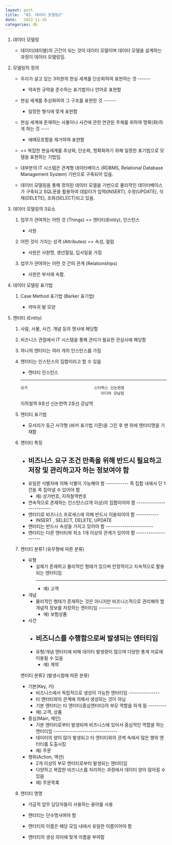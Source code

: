 ```yaml
---
layout: post
title:  "03. 데이터 모델링2"
date:   2022-11-16
categories: db
---
```

1. 데이터 모델링

    - 데이터(테이블)의 근간이 되는 것이 데이터 모델이며
      데이터 모델을 설계하는 과정이 데이터 모델링임.

2. 모델링의 정의


    - 우리가 살고 있는 3차원의 현실 세계를 단순화하여 표현하는 것
                                           ------
        - 약속한 규약을 준수하는 표기법이나 언어로 표현함
    - 현실 세계를 추상화하여 그 구조를 표현한 것
                  ------
        - 일정한 형식에 맞게 표현함 
    - 현실 세계에 존재하는 사물이나 사건에 관한 연관된 주제를 위하여 명확(화)하게 하는 것
                                                                     ----
        - 애매모호함을 제거하여 표현함


    - => 복잡한 현실세계를 추상화, 단순화, 명확화하기 위해
         일정한 표기법으로 모델을 표현하는 기법임.
    
    - 대부분의 IT 시스템은 관계형 데이터베이스 (RDBMS, Relational Database Management System)
      기반으로 구축되어 있음.

    - 데이터 모델링을 통해 정의된 데이터 모델을 기반으로
      물리적인 데이터베이스가 구축되고 SQL문을 활용하여
      데잍터가 입력(INSERT), 수정(UPDATE), 삭제(DELETE), 조회(SELECT)되고 있음.
    
3. 데이터 모델링의 3요소

    1) 업무가 관여하는 어떤 것 (Things) => 엔터티(Entity), 인스턴스

        - 사원

    2) 어떤 것이 가지는 성격 (Attributes)  => 속성, 컬럼

        - 사원은 사원명, 생년월일, 입사일을 가짐

    3) 업무가 관여하는 어떤 것 간의 관계 (Relationships)

        - 사원은 부서에 속함.

4. 데이터 모델링 표기법 

    1) Case Method 표기법 (Barker 표기법)

        - 까마귀 발 모양

5. 엔터티 (Entity)

    1) 사람, 사물, 사건, 개념 등의 명사에 해당함

    2) 비즈니스 관점에서 IT 시스템을 통해 관리가 필요한 관심사에 해당함

    3) 하나의 엔터티는 여러 개의 인스턴스를 가짐

    4) 엔터티는 인스턴스의 집합이라고 할 수 있음


        - 엔터티                                인스턴스
        -------------------------------------------------------
           상가                             스타벅스 신논현점
                                              이디야 강남점
         지하철역                             9호선 신논현역
                                              2호선 강남역

    5) 엔터티 표기법

        - 모서리가 둥근 사각형 (바커 표기법 기준)을 그린 후
          맨 위에 엔터티명을 기재함

    6) 엔터티 특징 


        - 비즈니스 요구 조건 만족을 위해 반드시 필요하고 
          저장 및 관리하고자 하는 정보여야 함
          --------------------------
        - 유일한 식별자에 의해 식별이 가능해야 함
                               -----------
          즉 집합 내에서 단 1건을 콕 집어낼 수 있어야 함
            - 예) 상가번호, 지하철역번호
        - 연속적으로 존재하는 인스턴스(2개 이상)의 집합이어야 함
                              -------------------------
        - 엔터티로 비즈니스 프로세스에 의해 반드시 이용되어야 함
                                            -----------
            - INSERT , SELECT, DELETE, UPDATE 
        - 엔터티는 반드시 속성을 가지고 있어야 함
                          -----------------------
        - 엔터티는 다른 엔터티와 최소 1개 이상의 관계가 있어야 함
                                 --------------------


    7) 엔터티 분류1 (유무형에 따른 분류)


        - 유형
            - 실체가 존재하고 물리적인 형태가 있으며 안정적이고 지속적으로 활용되는 엔터티임
              ----            ----
                - 예) 고객
        - 개념
            - 물리적인 형태가 존재하는 것은 아니지만
              비즈니스적으로 관리해야 할 개념적 정보를 저장하는 엔터티임
                                         -----------
                - 예) 보험상품
        - 사건
            - 비즈니스를 수행함으로써 발생되는 엔터티임
              ---------------
            - 유형/개념 엔터티에 비해 데이터 발생량이 많으며 다양한 통계 저료에 이용될 수 있음
                - 예) 계약


       엔터티 분류2 (발생시점에 따른 분류)


        - 기본(Key, 키)
            - 비즈니스에서 독립적으로 생성이 가능한 엔터티임
                           ---------------
            - 타 엔터티와의 관계에 의해서 생성되는 것이 아님
            - 기본 엔터티는 타 엔터티(중심엔터티)의 부모 역할을 하게 됨
                                                    ---------
            - 예) 고객, 상품
        - 중심(Main, 메인)
            - 기본 엔터티로부터 발생되며 비즈니스에 있어서 중심적인 역할을 하는 엔터티임
                                         -------------------------------
            - 데이터의 양이 많이 발생되고 타 엔터티와의 관계 속에서 많은 행위 엔터티를 도출시킴
            - 예) 주문
        - 행위(Action, 액션)
            - 2개 이상의 부모 엔터티로부터 발생되는 엔터티임
            - 다양하고 복잡한 비즈니스를 처리하는 과정에서 데이터 양이 많아질 수 있음
            - 예) 주문목록


    8) 엔터티 명명 

        - 가급적 업무 담당자들이 사용하는 용어를 사용

        - 엔터티는 단수명사여야 함

        - 엔터티의 이름은 해당 모임 내에서 유일한 이름이어야 함
        
        - 엔터티의 생성 의미에 맞게 이름을 부여함
        
